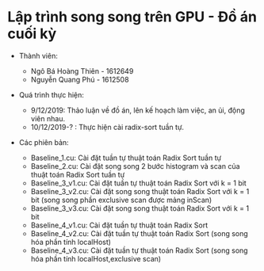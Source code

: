 # Lập trình song song trên GPU - Đồ án cuối kỳ
* Thành viên:  
    * Ngô Bá Hoàng Thiên - 1612649
    * Nguyễn Quang Phú  - 1612508
* Quá trình thực hiện:
    * 9/12/2019: Thảo luận về đồ án, lên kế hoạch làm việc, an ủi, động viên nhau.
    * 10/12/2019-? : Thực hiện cài radix-sort tuần tự.

* Các phiên bản:
    * Baseline_1.cu: Cài đặt tuần tự thuật toán Radix Sort tuần tự
    * Baseline_2.cu: Cài đặt song song 2 bước histogram và scan của thuật toán Radix Sort tuần tự
    * Baseline_3_v1.cu: Cài đặt tuần tự thuật toán Radix Sort với k = 1 bit
    * Baseline_3_v2.cu: Cài đặt song song thuật toán Radix Sort với k = 1 bit (song song phần exclusive scan được mảng inScan)
    * Baseline_3_v3.cu: Cài đặt song song thuật toán Radix Sort với k = 1 bit
    * Baseline_4_v1.cu: Cài đặt tuần tự thuật toán Radix Sort
    * Baseline_4_v2.cu: Cài đặt tuần tự thuật toán Radix Sort (song song hóa phần tính localHost)
    * Baseline_4_v3.cu: Cài đặt tuần tự thuật toán Radix Sort (song song hóa phần tính localHost,exclusive scan)